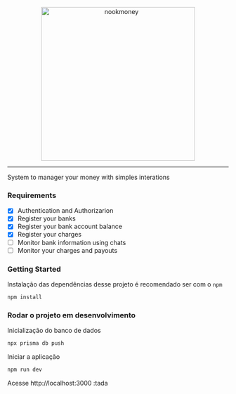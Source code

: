 <p align="center">
  <img src="https://github.com/acmesquita/nookmoney/blob/main/packages/ui/assets/logo.png" alt="nookmoney" width="350px" />
</p>

---

System to manager your money with simples interations

### Requirements

- [x] Authentication and Authorizarion
- [x] Register your banks
- [x] Register your bank account balance
- [x] Register your charges
- [ ] Monitor bank information using chats
- [ ] Monitor your charges and payouts

### Getting Started

Instalação das dependências desse projeto é recomendado ser com o `npm`

```bash
npm install
```

### Rodar o projeto em desenvolvimento

Inicialização do banco de dados

```bash
npx prisma db push
```

Iniciar a aplicação

```bash
npm run dev

```

Acesse http://localhost:3000 :tada